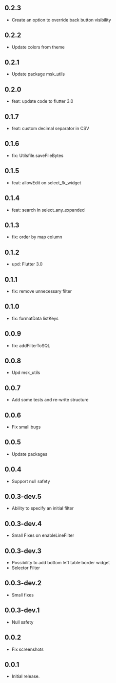 ## 0.2.3
* Create an option to override back button visibility 
## 0.2.2
* Update colors from theme 
## 0.2.1
* Update package msk_utils 
## 0.2.0
* feat: update code to flutter 3.0
## 0.1.7
* feat: custom decimal separator in CSV
## 0.1.6
* fix: Utilsfile.saveFileBytes
## 0.1.5
* feat: allowEdit on select_fk_widget
## 0.1.4
* feat: search in select_any_expanded
## 0.1.3
* fix: order by map column
## 0.1.2
* upd: Flutter 3.0
## 0.1.1
* fix: remove unnecessary filter
## 0.1.0
* fix: formatData listKeys
## 0.0.9
* fix: addFilterToSQL
## 0.0.8
* Upd msk_utils
## 0.0.7
* Add some tests and re-write structure
## 0.0.6
* Fix small bugs
## 0.0.5
* Update packages
## 0.0.4
* Support null safety
## 0.0.3-dev.5
* Ability to specify an initial filter
## 0.0.3-dev.4
* Small Fixes on enableLineFilter
## 0.0.3-dev.3
* Possibility to add bottom left table border widget
* Selector Filter
## 0.0.3-dev.2
* Small fixes
## 0.0.3-dev.1
* Null safety
## 0.0.2
* Fix screenshots  
## 0.0.1
* Initial release.
